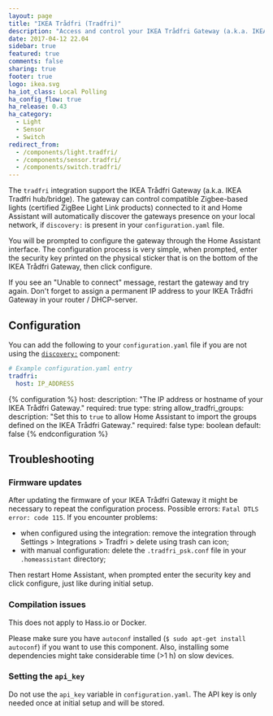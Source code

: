 ```yaml
---
layout: page
title: "IKEA Trådfri (Tradfri)"
description: "Access and control your IKEA Trådfri Gateway (a.k.a. IKEA Tradfri hub/bridge) and via it its connected Zigbee-based devices."
date: 2017-04-12 22.04
sidebar: true
featured: true
comments: false
sharing: true
footer: true
logo: ikea.svg
ha_iot_class: Local Polling
ha_config_flow: true
ha_release: 0.43
ha_category:
  - Light
  - Sensor
  - Switch
redirect_from:
  - /components/light.tradfri/
  - /components/sensor.tradfri/
  - /components/switch.tradfri/
---
```


The `tradfri` integration support the IKEA Trådfri Gateway (a.k.a. IKEA Tradfri hub/bridge). The gateway can control compatible Zigbee-based lights (certified ZigBee Light Link products) connected to it and Home Assistant will automatically discover the gateways presence on your local network, if `discovery:` is present in your `configuration.yaml` file.

You will be prompted to configure the gateway through the Home Assistant interface. The configuration process is very simple, when prompted, enter the security key printed on the physical sticker that is on the bottom of the IKEA Trådfri Gateway, then click configure.

<div class='note'>
If you see an "Unable to connect" message, restart the gateway and try again. Don't forget to assign a permanent IP address to your IKEA Trådfri Gateway in your router / DHCP-server.
</div>

## Configuration

You can add the following to your `configuration.yaml` file if you are not using the [`discovery:`](/components/discovery/) component:

```yaml
# Example configuration.yaml entry
tradfri:
  host: IP_ADDRESS
```

{% configuration %}
host:
  description: "The IP address or hostname of your IKEA Trådfri Gateway."
  required: true
  type: string
allow_tradfri_groups:
  description: "Set this to `true` to allow Home Assistant to import the groups defined on the IKEA Trådfri Gateway."
  required: false
  type: boolean
  default: false
{% endconfiguration %}

## Troubleshooting

### Firmware updates

After updating the firmware of your IKEA Trådfri Gateway it might be necessary to repeat the configuration process. Possible errors: `Fatal DTLS error: code 115`. If you encounter problems:
- when configured using the integration: remove the integration through Settings > Integrations > Tradfri > delete using trash can icon;
- with manual configuration: delete the `.tradfri_psk.conf` file in your `.homeassistant` directory;

Then restart Home Assistant, when prompted enter the security key and click configure, just like during initial setup.

### Compilation issues

<div class='note'>
  This does not apply to Hass.io or Docker.
</div>

Please make sure you have `autoconf` installed (`$ sudo apt-get install autoconf`) if you want to use this component. Also, installing some dependencies might take considerable time (>1 h) on slow devices.

### Setting the `api_key`

Do not use the `api_key` variable in `configuration.yaml`. The API key is only needed once at initial setup and will be stored.
